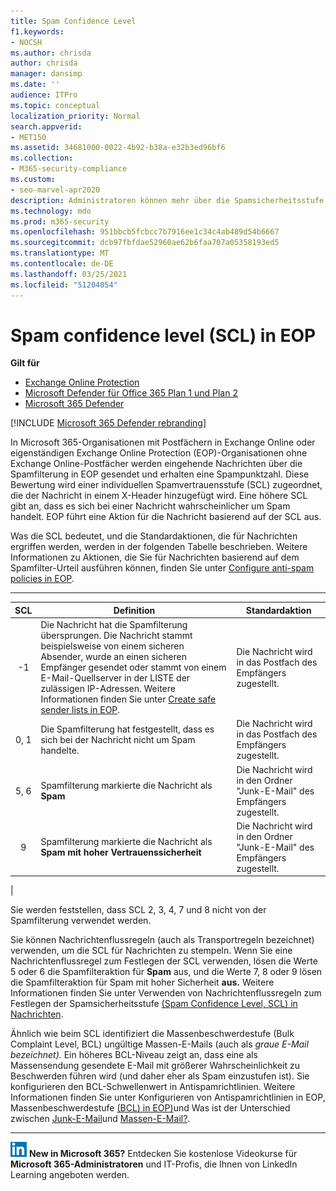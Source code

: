 ```yaml
---
title: Spam Confidence Level
f1.keywords:
- NOCSH
ms.author: chrisda
author: chrisda
manager: dansimp
ms.date: ''
audience: ITPro
ms.topic: conceptual
localization_priority: Normal
search.appverid:
- MET150
ms.assetid: 34681000-0022-4b92-b38a-e32b3ed96bf6
ms.collection:
- M365-security-compliance
ms.custom:
- seo-marvel-apr2020
description: Administratoren können mehr über die Spamsicherheitsstufe (Spam Confidence Level, SCL) erfahren, die auf Nachrichten in Exchange Online Protection (EOP) angewendet wurde.
ms.technology: mdo
ms.prod: m365-security
ms.openlocfilehash: 951bbcb5fcbcc7b7916ee1c34c4ab489d54b6667
ms.sourcegitcommit: dcb97fbfdae52960ae62b6faa707a05358193ed5
ms.translationtype: MT
ms.contentlocale: de-DE
ms.lasthandoff: 03/25/2021
ms.locfileid: "51204054"
---
```

# <a name="spam-confidence-level-scl-in-eop"></a>Spam confidence level (SCL) in EOP

**Gilt für**
- [Exchange Online Protection](exchange-online-protection-overview.md)
- [Microsoft Defender für Office 365 Plan 1 und Plan 2](defender-for-office-365.md)
- [Microsoft 365 Defender](../defender/microsoft-365-defender.md)

[!INCLUDE [Microsoft 365 Defender rebranding](../includes/microsoft-defender-for-office.md)]

In Microsoft 365-Organisationen mit Postfächern in Exchange Online oder eigenständigen Exchange Online Protection (EOP)-Organisationen ohne Exchange Online-Postfächer werden eingehende Nachrichten über die Spamfilterung in EOP gesendet und erhalten eine Spampunktzahl. Diese Bewertung wird einer individuellen Spamvertrauensstufe (SCL) zugeordnet, die der Nachricht in einem X-Header hinzugefügt wird. Eine höhere SCL gibt an, dass es sich bei einer Nachricht wahrscheinlicher um Spam handelt. EOP führt eine Aktion für die Nachricht basierend auf der SCL aus.

Was die SCL bedeutet, und die Standardaktionen, die für Nachrichten ergriffen werden, werden in der folgenden Tabelle beschrieben. Weitere Informationen zu Aktionen, die Sie für Nachrichten basierend auf dem Spamfilter-Urteil ausführen können, finden Sie unter [Configure anti-spam policies in EOP](configure-your-spam-filter-policies.md).

****

|SCL|Definition|Standardaktion|
|:---:|---|---|
|-1|Die Nachricht hat die Spamfilterung übersprungen. Die Nachricht stammt beispielsweise von einem sicheren Absender, wurde an einen sicheren Empfänger gesendet oder stammt von einem E-Mail-Quellserver in der LISTE der zulässigen IP-Adressen. Weitere Informationen finden Sie unter [Create safe sender lists in EOP](create-safe-sender-lists-in-office-365.md).|Die Nachricht wird in das Postfach des Empfängers zugestellt.|
|0, 1|Die Spamfilterung hat festgestellt, dass es sich bei der Nachricht nicht um Spam handelte.|Die Nachricht wird in das Postfach des Empfängers zugestellt.|
|5, 6|Spamfilterung markierte die Nachricht als **Spam**|Die Nachricht wird in den Ordner "Junk-E-Mail" des Empfängers zugestellt.|
|9 |Spamfilterung markierte die Nachricht als **Spam mit hoher Vertrauenssicherheit**|Die Nachricht wird in den Ordner "Junk-E-Mail" des Empfängers zugestellt.|
|

Sie werden feststellen, dass SCL 2, 3, 4, 7 und 8 nicht von der Spamfilterung verwendet werden.

Sie können Nachrichtenflussregeln (auch als Transportregeln bezeichnet) verwenden, um die SCL für Nachrichten zu stempeln. Wenn Sie eine Nachrichtenflussregel zum Festlegen der SCL verwenden, lösen die Werte 5 oder 6 die Spamfilteraktion für **Spam** aus, und die Werte 7, 8 oder 9 lösen die Spamfilteraktion für Spam mit hoher Sicherheit **aus.** Weitere Informationen finden Sie unter Verwenden von Nachrichtenflussregeln zum Festlegen der Spamsicherheitsstufe [(Spam Confidence Level, SCL) in Nachrichten](use-mail-flow-rules-to-set-the-spam-confidence-level-scl-in-messages.md).

Ähnlich wie beim SCL identifiziert die Massenbeschwerdestufe (Bulk Complaint Level, BCL) ungültige Massen-E-Mails (auch als _graue E-Mail bezeichnet)._ Ein höheres BCL-Niveau zeigt an, dass eine als Massensendung gesendete E-Mail mit größerer Wahrscheinlichkeit zu Beschwerden führen wird (und daher eher als Spam einzustufen ist). Sie konfigurieren den BCL-Schwellenwert in Antispamrichtlinien. Weitere Informationen finden Sie unter Konfigurieren von Antispamrichtlinien in EOP, Massenbeschwerdestufe [(BCL) in EOP)](bulk-complaint-level-values.md)und Was ist der Unterschied zwischen [Junk-E-Mail](configure-your-spam-filter-policies.md)und [Massen-E-Mail?](what-s-the-difference-between-junk-email-and-bulk-email.md).

****

![Das kurze Symbol für LinkedIn Learning ](../../media/eac8a413-9498-4220-8544-1e37d1aaea13.png) **New in Microsoft 365?** Entdecken Sie kostenlose Videokurse für **Microsoft 365-Administratoren** und IT-Profis, die Ihnen von LinkedIn Learning angeboten werden.
